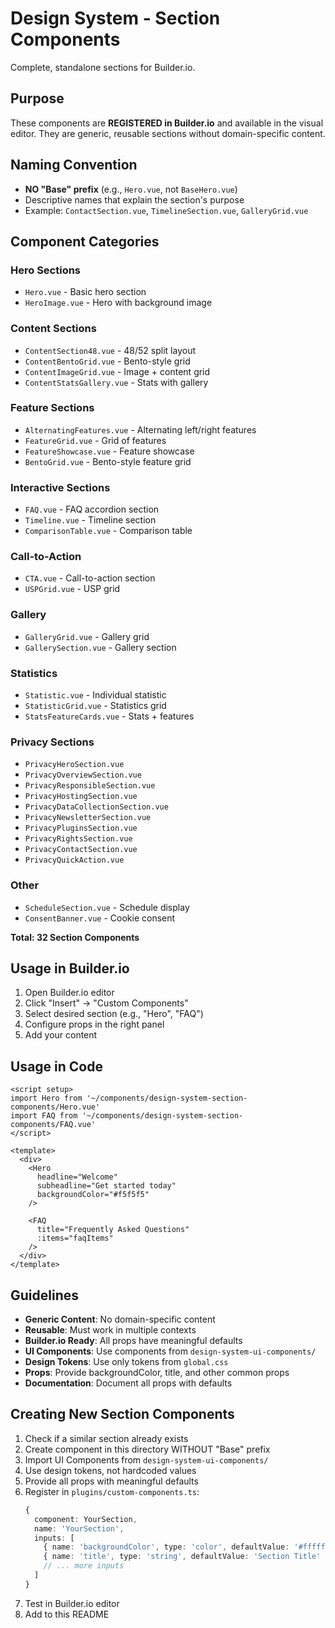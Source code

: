 # Design System - Section Components

Complete, standalone sections for Builder.io.

## Purpose

These components are **REGISTERED in Builder.io** and available in the visual editor. They are generic, reusable sections without domain-specific content.

## Naming Convention

- **NO "Base" prefix** (e.g., `Hero.vue`, not `BaseHero.vue`)
- Descriptive names that explain the section's purpose
- Example: `ContactSection.vue`, `TimelineSection.vue`, `GalleryGrid.vue`

## Component Categories

### Hero Sections
- `Hero.vue` - Basic hero section
- `HeroImage.vue` - Hero with background image

### Content Sections
- `ContentSection48.vue` - 48/52 split layout
- `ContentBentoGrid.vue` - Bento-style grid
- `ContentImageGrid.vue` - Image + content grid
- `ContentStatsGallery.vue` - Stats with gallery

### Feature Sections
- `AlternatingFeatures.vue` - Alternating left/right features
- `FeatureGrid.vue` - Grid of features
- `FeatureShowcase.vue` - Feature showcase
- `BentoGrid.vue` - Bento-style feature grid

### Interactive Sections
- `FAQ.vue` - FAQ accordion section
- `Timeline.vue` - Timeline section
- `ComparisonTable.vue` - Comparison table

### Call-to-Action
- `CTA.vue` - Call-to-action section
- `USPGrid.vue` - USP grid

### Gallery
- `GalleryGrid.vue` - Gallery grid
- `GallerySection.vue` - Gallery section

### Statistics
- `Statistic.vue` - Individual statistic
- `StatisticGrid.vue` - Statistics grid
- `StatsFeatureCards.vue` - Stats + features

### Privacy Sections
- `PrivacyHeroSection.vue`
- `PrivacyOverviewSection.vue`
- `PrivacyResponsibleSection.vue`
- `PrivacyHostingSection.vue`
- `PrivacyDataCollectionSection.vue`
- `PrivacyNewsletterSection.vue`
- `PrivacyPluginsSection.vue`
- `PrivacyRightsSection.vue`
- `PrivacyContactSection.vue`
- `PrivacyQuickAction.vue`

### Other
- `ScheduleSection.vue` - Schedule display
- `ConsentBanner.vue` - Cookie consent

**Total: 32 Section Components**

## Usage in Builder.io

1. Open Builder.io editor
2. Click "Insert" → "Custom Components"
3. Select desired section (e.g., "Hero", "FAQ")
4. Configure props in the right panel
5. Add your content

## Usage in Code

```vue
<script setup>
import Hero from '~/components/design-system-section-components/Hero.vue'
import FAQ from '~/components/design-system-section-components/FAQ.vue'
</script>

<template>
  <div>
    <Hero
      headline="Welcome"
      subheadline="Get started today"
      backgroundColor="#f5f5f5"
    />

    <FAQ
      title="Frequently Asked Questions"
      :items="faqItems"
    />
  </div>
</template>
```

## Guidelines

- **Generic Content**: No domain-specific content
- **Reusable**: Must work in multiple contexts
- **Builder.io Ready**: All props have meaningful defaults
- **UI Components**: Use components from `design-system-ui-components/`
- **Design Tokens**: Use only tokens from `global.css`
- **Props**: Provide backgroundColor, title, and other common props
- **Documentation**: Document all props with defaults

## Creating New Section Components

1. Check if a similar section already exists
2. Create component in this directory WITHOUT "Base" prefix
3. Import UI Components from `design-system-ui-components/`
4. Use design tokens, not hardcoded values
5. Provide all props with meaningful defaults
6. Register in `plugins/custom-components.ts`:
   ```typescript
   {
     component: YourSection,
     name: 'YourSection',
     inputs: [
       { name: 'backgroundColor', type: 'color', defaultValue: '#ffffff' },
       { name: 'title', type: 'string', defaultValue: 'Section Title' },
       // ... more inputs
     ]
   }
   ```
7. Test in Builder.io editor
8. Add to this README

